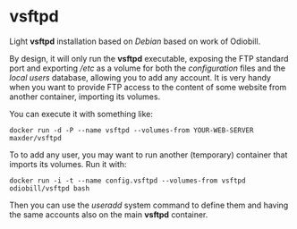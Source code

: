 vsftpd
===============

Light **vsftpd** installation based on *Debian* based on work of Odiobill.

By design, it will only run the **vsftpd** executable, exposing the FTP standard port and exporting */etc* as a volume for both the *configuration* files and the *local users* database, allowing you to add any account. It is very handy when you want to provide FTP access to the content of some website from another container, importing its volumes.

You can execute it with something like:

    docker run -d -P --name vsftpd --volumes-from YOUR-WEB-SERVER maxder/vsftpd

To to add any user, you may want to run another (temporary) container that imports its volumes. Run it with:

    docker run -i -t --name config.vsftpd --volumes-from vsftpd odiobill/vsftpd bash

Then you can use the *useradd* system command to define them and having the same accounts also on the main **vsftpd** container.

